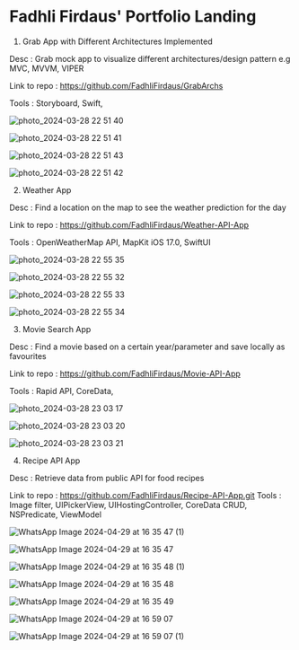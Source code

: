 # Fadhli Firdaus' Portfolio Landing

1. Grab App with Different Architectures Implemented

Desc : Grab mock app to visualize different architectures/design pattern e.g MVC, MVVM, VIPER

Link to repo : https://github.com/FadhliFirdaus/GrabArchs

Tools : Storyboard, Swift, 

![photo_2024-03-28 22 51 40](https://github.com/FadhliFirdaus/PortfolioLanding/assets/44931086/df1f9186-705b-4ed8-bfc5-bbd87a8f35f0)

![photo_2024-03-28 22 51 41](https://github.com/FadhliFirdaus/PortfolioLanding/assets/44931086/68aa9618-a19d-4406-84bd-f5a58ade2291)

![photo_2024-03-28 22 51 43](https://github.com/FadhliFirdaus/PortfolioLanding/assets/44931086/938fed82-6817-4d51-a733-43004d0f79f9)

![photo_2024-03-28 22 51 42](https://github.com/FadhliFirdaus/PortfolioLanding/assets/44931086/bb40fbc0-8276-41e4-b129-67cb0ea0308d)


2. Weather App

Desc : Find a location on the map to see the weather prediction for the day

Link to repo : https://github.com/FadhliFirdaus/Weather-API-App

Tools : OpenWeatherMap API, MapKit iOS 17.0, SwiftUI

![photo_2024-03-28 22 55 35](https://github.com/FadhliFirdaus/PortfolioLanding/assets/44931086/673aea73-51dd-4374-a8c7-d75683bede62)

![photo_2024-03-28 22 55 32](https://github.com/FadhliFirdaus/PortfolioLanding/assets/44931086/f83b1829-5081-4f6f-8a44-5590083bdb97)

![photo_2024-03-28 22 55 33](https://github.com/FadhliFirdaus/PortfolioLanding/assets/44931086/852c2edf-25e8-4ca5-8aa3-c53bd5480d5e)

![photo_2024-03-28 22 55 34](https://github.com/FadhliFirdaus/PortfolioLanding/assets/44931086/67f3135a-a6e0-45fc-85f5-0ab83a77b0b2)

3. Movie Search App

Desc : Find a movie based on a certain year/parameter and save locally as favourites

Link to repo : https://github.com/FadhliFirdaus/Movie-API-App

Tools : Rapid API, CoreData, 

![photo_2024-03-28 23 03 17](https://github.com/FadhliFirdaus/PortfolioLanding/assets/44931086/62a7b9e3-167b-4d22-859d-66904289db7c)

![photo_2024-03-28 23 03 20](https://github.com/FadhliFirdaus/PortfolioLanding/assets/44931086/abe4dbee-47c4-49e0-8859-35dfb3c020fb)

![photo_2024-03-28 23 03 21](https://github.com/FadhliFirdaus/PortfolioLanding/assets/44931086/f486df73-4be5-47f7-941c-62ad387e44bc)

4. Recipe API App

Desc : Retrieve data from public API for food recipes

Link to repo : https://github.com/FadhliFirdaus/Recipe-API-App.git
Tools : Image filter, UIPickerView, UIHostingController, CoreData CRUD, NSPredicate, ViewModel

![WhatsApp Image 2024-04-29 at 16 35 47 (1)](https://github.com/FadhliFirdaus/PortfolioLanding/assets/44931086/9a37b3cb-88e7-4544-8689-b12238d38fde)

![WhatsApp Image 2024-04-29 at 16 35 47](https://github.com/FadhliFirdaus/PortfolioLanding/assets/44931086/051ad8e0-bca0-4c59-b2bd-add73610ea31)

![WhatsApp Image 2024-04-29 at 16 35 48 (1)](https://github.com/FadhliFirdaus/PortfolioLanding/assets/44931086/d636bc3d-11f6-4154-bf3c-c0950381fe94)

![WhatsApp Image 2024-04-29 at 16 35 48](https://github.com/FadhliFirdaus/PortfolioLanding/assets/44931086/a9b7fb6b-7430-461b-9bb8-c585b64522b0)

![WhatsApp Image 2024-04-29 at 16 35 49](https://github.com/FadhliFirdaus/PortfolioLanding/assets/44931086/b05eb141-18ba-4782-9a25-f49c36507f86)

![WhatsApp Image 2024-04-29 at 16 59 07](https://github.com/FadhliFirdaus/PortfolioLanding/assets/44931086/fdb091b8-f52a-4546-bc47-a4addc20891f)

![WhatsApp Image 2024-04-29 at 16 59 07 (1)](https://github.com/FadhliFirdaus/PortfolioLanding/assets/44931086/985abbad-702d-46df-9728-7fb864cc0393)












